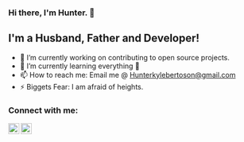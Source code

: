 ### Hi there, I'm Hunter.  👋

## I'm a Husband, Father and Developer!

- 🔭 I’m currently working on contributing to open source projects. 
- 🌱 I’m currently learning everything 🤣
- 📫 How to reach me: Email me @ Hunterkylebertoson@gmail.com
- ⚡ Biggets Fear: I am afraid of heights. 

### Connect with me:

[<img align = "left" alt = "hkbertoson | LinkedIn" width = "22px" src = "https://cdn.jsdelivr.net/npm/simple-icons@v3/icons/linkedin.svg" />][Linkedin]
[<img align = "left" alt = "hkbertoson | Twitter" width = "22px" src = "https://cdn.jsdelivr.net/npm/simple-icons@3.13.0/icons/twitter.svg" />][Twitter]




[linkedin]: https://www.linkedin.com/in/hunter-bertoson-077688110/
[twitter]: https://twitter.com/BertosonHunter
